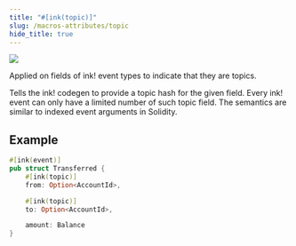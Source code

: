 ```yaml
---
title: "#[ink(topic)]"
slug: /macros-attributes/topic
hide_title: true
---
```


<img src="/img/title/text/topic.svg" className="titlePic" />

Applied on fields of ink! event types to indicate that they are topics.

Tells the ink! codegen to provide a topic hash for the given field. Every ink! event can only have a limited number of such topic field.
The semantics are similar to indexed event arguments in Solidity.

## Example

```rust
#[ink(event)]
pub struct Transferred {
    #[ink(topic)]
    from: Option<AccountId>,

    #[ink(topic)]
    to: Option<AccountId>,

    amount: Balance
}
```
